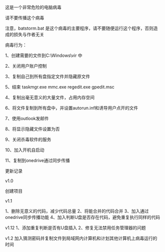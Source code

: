 这是一个非常危险的电脑病毒

请不要传播这个病毒

注意，batstorm.bat 是这个病毒的主要程序，请不要随便运行这个程序，否则造成的损失与作者无关

病毒行为：

1、创建需要的文件到C:\Windows\vir 中

2、关闭用户账户控制

3、复制自己到所有盘指定文件并隐藏原文件

5、结束 taskmgr.exe mmc.exe regedit.exe gpedit.msc

4、复制出毫无意义的大量文件，占用内存空间

6、将文件复制到所有盘中，并设置autorun.inf和诱导用户点开的文件

7、使用outlook发邮件

8、将显示隐藏文件设置为否

9、关闭杀毒软件的服务

10、加入开机自启动

11、复制到onedrive通过同步传播

更新记录

v1.0

创建项目

v1.1

1、删除无意义的代码，减少代码总量 2、将能合并的代码合并 3、加入通过onedrive同步传播功能 4、加入判断U盘是否存在代码，避免重复执行同样的代码

v1.12 1、添加重复判断是否有U盘插入 2、修复无法禁用任务管理器的问题

v1.2 加入猜测密码并复制文件到局域网内计算机和计划其他计算机上病毒运行的时间
